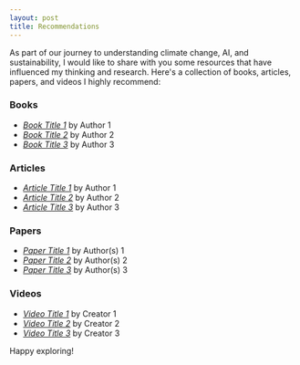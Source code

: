 ```yaml
---
layout: post
title: Recommendations
---
```


As part of our journey to understanding climate change, AI, and sustainability, I would like to share with you some resources that have influenced my thinking and research. Here's a collection of books, articles, papers, and videos I highly recommend:

### Books

- *[Book Title 1](book_link_1)* by Author 1
- *[Book Title 2](book_link_2)* by Author 2
- *[Book Title 3](book_link_3)* by Author 3

### Articles

- *[Article Title 1](article_link_1)* by Author 1
- *[Article Title 2](article_link_2)* by Author 2
- *[Article Title 3](article_link_3)* by Author 3

### Papers

- *[Paper Title 1](paper_link_1)* by Author(s) 1
- *[Paper Title 2](paper_link_2)* by Author(s) 2
- *[Paper Title 3](paper_link_3)* by Author(s) 3

### Videos

- *[Video Title 1](video_link_1)* by Creator 1
- *[Video Title 2](video_link_2)* by Creator 2
- *[Video Title 3](video_link_3)* by Creator 3


Happy exploring!

